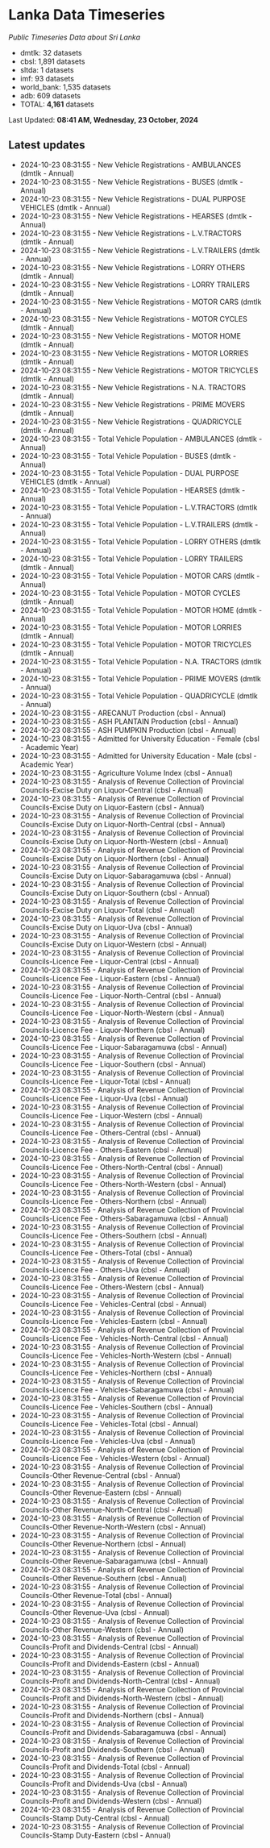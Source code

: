 # Lanka Data Timeseries
*Public Timeseries Data about Sri Lanka*

* dmtlk: 32 datasets
* cbsl: 1,891 datasets
* sltda: 1 datasets
* imf: 93 datasets
* world_bank: 1,535 datasets
* adb: 609 datasets
* TOTAL: **4,161** datasets

Last Updated: **08:41 AM, Wednesday, 23 October, 2024**

## Latest updates

* 2024-10-23 08:31:55 - New Vehicle Registrations - AMBULANCES (dmtlk - Annual)
* 2024-10-23 08:31:55 - New Vehicle Registrations - BUSES (dmtlk - Annual)
* 2024-10-23 08:31:55 - New Vehicle Registrations - DUAL PURPOSE VEHICLES (dmtlk - Annual)
* 2024-10-23 08:31:55 - New Vehicle Registrations - HEARSES (dmtlk - Annual)
* 2024-10-23 08:31:55 - New Vehicle Registrations - L.V.TRACTORS (dmtlk - Annual)
* 2024-10-23 08:31:55 - New Vehicle Registrations - L.V.TRAILERS (dmtlk - Annual)
* 2024-10-23 08:31:55 - New Vehicle Registrations - LORRY OTHERS (dmtlk - Annual)
* 2024-10-23 08:31:55 - New Vehicle Registrations - LORRY TRAILERS (dmtlk - Annual)
* 2024-10-23 08:31:55 - New Vehicle Registrations - MOTOR CARS (dmtlk - Annual)
* 2024-10-23 08:31:55 - New Vehicle Registrations - MOTOR CYCLES (dmtlk - Annual)
* 2024-10-23 08:31:55 - New Vehicle Registrations - MOTOR HOME (dmtlk - Annual)
* 2024-10-23 08:31:55 - New Vehicle Registrations - MOTOR LORRIES (dmtlk - Annual)
* 2024-10-23 08:31:55 - New Vehicle Registrations - MOTOR TRICYCLES (dmtlk - Annual)
* 2024-10-23 08:31:55 - New Vehicle Registrations - N.A. TRACTORS (dmtlk - Annual)
* 2024-10-23 08:31:55 - New Vehicle Registrations - PRIME MOVERS (dmtlk - Annual)
* 2024-10-23 08:31:55 - New Vehicle Registrations - QUADRICYCLE (dmtlk - Annual)
* 2024-10-23 08:31:55 - Total Vehicle Population - AMBULANCES (dmtlk - Annual)
* 2024-10-23 08:31:55 - Total Vehicle Population - BUSES (dmtlk - Annual)
* 2024-10-23 08:31:55 - Total Vehicle Population - DUAL PURPOSE VEHICLES (dmtlk - Annual)
* 2024-10-23 08:31:55 - Total Vehicle Population - HEARSES (dmtlk - Annual)
* 2024-10-23 08:31:55 - Total Vehicle Population - L.V.TRACTORS (dmtlk - Annual)
* 2024-10-23 08:31:55 - Total Vehicle Population - L.V.TRAILERS (dmtlk - Annual)
* 2024-10-23 08:31:55 - Total Vehicle Population - LORRY OTHERS (dmtlk - Annual)
* 2024-10-23 08:31:55 - Total Vehicle Population - LORRY TRAILERS (dmtlk - Annual)
* 2024-10-23 08:31:55 - Total Vehicle Population - MOTOR CARS (dmtlk - Annual)
* 2024-10-23 08:31:55 - Total Vehicle Population - MOTOR CYCLES (dmtlk - Annual)
* 2024-10-23 08:31:55 - Total Vehicle Population - MOTOR HOME (dmtlk - Annual)
* 2024-10-23 08:31:55 - Total Vehicle Population - MOTOR LORRIES (dmtlk - Annual)
* 2024-10-23 08:31:55 - Total Vehicle Population - MOTOR TRICYCLES (dmtlk - Annual)
* 2024-10-23 08:31:55 - Total Vehicle Population - N.A. TRACTORS (dmtlk - Annual)
* 2024-10-23 08:31:55 - Total Vehicle Population - PRIME MOVERS (dmtlk - Annual)
* 2024-10-23 08:31:55 - Total Vehicle Population - QUADRICYCLE (dmtlk - Annual)
* 2024-10-23 08:31:55 - ARECANUT Production (cbsl - Annual)
* 2024-10-23 08:31:55 - ASH PLANTAIN Production (cbsl - Annual)
* 2024-10-23 08:31:55 - ASH PUMPKIN Production (cbsl - Annual)
* 2024-10-23 08:31:55 - Admitted for University Education - Female (cbsl - Academic Year)
* 2024-10-23 08:31:55 - Admitted for University Education - Male (cbsl - Academic Year)
* 2024-10-23 08:31:55 - Agriculture Volume Index (cbsl - Annual)
* 2024-10-23 08:31:55 - Analysis of Revenue Collection of Provincial Councils-Excise Duty on Liquor-Central (cbsl - Annual)
* 2024-10-23 08:31:55 - Analysis of Revenue Collection of Provincial Councils-Excise Duty on Liquor-Eastern (cbsl - Annual)
* 2024-10-23 08:31:55 - Analysis of Revenue Collection of Provincial Councils-Excise Duty on Liquor-North-Central (cbsl - Annual)
* 2024-10-23 08:31:55 - Analysis of Revenue Collection of Provincial Councils-Excise Duty on Liquor-North-Western (cbsl - Annual)
* 2024-10-23 08:31:55 - Analysis of Revenue Collection of Provincial Councils-Excise Duty on Liquor-Northern (cbsl - Annual)
* 2024-10-23 08:31:55 - Analysis of Revenue Collection of Provincial Councils-Excise Duty on Liquor-Sabaragamuwa (cbsl - Annual)
* 2024-10-23 08:31:55 - Analysis of Revenue Collection of Provincial Councils-Excise Duty on Liquor-Southern (cbsl - Annual)
* 2024-10-23 08:31:55 - Analysis of Revenue Collection of Provincial Councils-Excise Duty on Liquor-Total (cbsl - Annual)
* 2024-10-23 08:31:55 - Analysis of Revenue Collection of Provincial Councils-Excise Duty on Liquor-Uva (cbsl - Annual)
* 2024-10-23 08:31:55 - Analysis of Revenue Collection of Provincial Councils-Excise Duty on Liquor-Western (cbsl - Annual)
* 2024-10-23 08:31:55 - Analysis of Revenue Collection of Provincial Councils-Licence Fee - Liquor-Central (cbsl - Annual)
* 2024-10-23 08:31:55 - Analysis of Revenue Collection of Provincial Councils-Licence Fee - Liquor-Eastern (cbsl - Annual)
* 2024-10-23 08:31:55 - Analysis of Revenue Collection of Provincial Councils-Licence Fee - Liquor-North-Central (cbsl - Annual)
* 2024-10-23 08:31:55 - Analysis of Revenue Collection of Provincial Councils-Licence Fee - Liquor-North-Western (cbsl - Annual)
* 2024-10-23 08:31:55 - Analysis of Revenue Collection of Provincial Councils-Licence Fee - Liquor-Northern (cbsl - Annual)
* 2024-10-23 08:31:55 - Analysis of Revenue Collection of Provincial Councils-Licence Fee - Liquor-Sabaragamuwa (cbsl - Annual)
* 2024-10-23 08:31:55 - Analysis of Revenue Collection of Provincial Councils-Licence Fee - Liquor-Southern (cbsl - Annual)
* 2024-10-23 08:31:55 - Analysis of Revenue Collection of Provincial Councils-Licence Fee - Liquor-Total (cbsl - Annual)
* 2024-10-23 08:31:55 - Analysis of Revenue Collection of Provincial Councils-Licence Fee - Liquor-Uva (cbsl - Annual)
* 2024-10-23 08:31:55 - Analysis of Revenue Collection of Provincial Councils-Licence Fee - Liquor-Western (cbsl - Annual)
* 2024-10-23 08:31:55 - Analysis of Revenue Collection of Provincial Councils-Licence Fee - Others-Central (cbsl - Annual)
* 2024-10-23 08:31:55 - Analysis of Revenue Collection of Provincial Councils-Licence Fee - Others-Eastern (cbsl - Annual)
* 2024-10-23 08:31:55 - Analysis of Revenue Collection of Provincial Councils-Licence Fee - Others-North-Central (cbsl - Annual)
* 2024-10-23 08:31:55 - Analysis of Revenue Collection of Provincial Councils-Licence Fee - Others-North-Western (cbsl - Annual)
* 2024-10-23 08:31:55 - Analysis of Revenue Collection of Provincial Councils-Licence Fee - Others-Northern (cbsl - Annual)
* 2024-10-23 08:31:55 - Analysis of Revenue Collection of Provincial Councils-Licence Fee - Others-Sabaragamuwa (cbsl - Annual)
* 2024-10-23 08:31:55 - Analysis of Revenue Collection of Provincial Councils-Licence Fee - Others-Southern (cbsl - Annual)
* 2024-10-23 08:31:55 - Analysis of Revenue Collection of Provincial Councils-Licence Fee - Others-Total (cbsl - Annual)
* 2024-10-23 08:31:55 - Analysis of Revenue Collection of Provincial Councils-Licence Fee - Others-Uva (cbsl - Annual)
* 2024-10-23 08:31:55 - Analysis of Revenue Collection of Provincial Councils-Licence Fee - Others-Western (cbsl - Annual)
* 2024-10-23 08:31:55 - Analysis of Revenue Collection of Provincial Councils-Licence Fee - Vehicles-Central (cbsl - Annual)
* 2024-10-23 08:31:55 - Analysis of Revenue Collection of Provincial Councils-Licence Fee - Vehicles-Eastern (cbsl - Annual)
* 2024-10-23 08:31:55 - Analysis of Revenue Collection of Provincial Councils-Licence Fee - Vehicles-North-Central (cbsl - Annual)
* 2024-10-23 08:31:55 - Analysis of Revenue Collection of Provincial Councils-Licence Fee - Vehicles-North-Western (cbsl - Annual)
* 2024-10-23 08:31:55 - Analysis of Revenue Collection of Provincial Councils-Licence Fee - Vehicles-Northern (cbsl - Annual)
* 2024-10-23 08:31:55 - Analysis of Revenue Collection of Provincial Councils-Licence Fee - Vehicles-Sabaragamuwa (cbsl - Annual)
* 2024-10-23 08:31:55 - Analysis of Revenue Collection of Provincial Councils-Licence Fee - Vehicles-Southern (cbsl - Annual)
* 2024-10-23 08:31:55 - Analysis of Revenue Collection of Provincial Councils-Licence Fee - Vehicles-Total (cbsl - Annual)
* 2024-10-23 08:31:55 - Analysis of Revenue Collection of Provincial Councils-Licence Fee - Vehicles-Uva (cbsl - Annual)
* 2024-10-23 08:31:55 - Analysis of Revenue Collection of Provincial Councils-Licence Fee - Vehicles-Western (cbsl - Annual)
* 2024-10-23 08:31:55 - Analysis of Revenue Collection of Provincial Councils-Other Revenue-Central (cbsl - Annual)
* 2024-10-23 08:31:55 - Analysis of Revenue Collection of Provincial Councils-Other Revenue-Eastern (cbsl - Annual)
* 2024-10-23 08:31:55 - Analysis of Revenue Collection of Provincial Councils-Other Revenue-North-Central (cbsl - Annual)
* 2024-10-23 08:31:55 - Analysis of Revenue Collection of Provincial Councils-Other Revenue-North-Western (cbsl - Annual)
* 2024-10-23 08:31:55 - Analysis of Revenue Collection of Provincial Councils-Other Revenue-Northern (cbsl - Annual)
* 2024-10-23 08:31:55 - Analysis of Revenue Collection of Provincial Councils-Other Revenue-Sabaragamuwa (cbsl - Annual)
* 2024-10-23 08:31:55 - Analysis of Revenue Collection of Provincial Councils-Other Revenue-Southern (cbsl - Annual)
* 2024-10-23 08:31:55 - Analysis of Revenue Collection of Provincial Councils-Other Revenue-Total (cbsl - Annual)
* 2024-10-23 08:31:55 - Analysis of Revenue Collection of Provincial Councils-Other Revenue-Uva (cbsl - Annual)
* 2024-10-23 08:31:55 - Analysis of Revenue Collection of Provincial Councils-Other Revenue-Western (cbsl - Annual)
* 2024-10-23 08:31:55 - Analysis of Revenue Collection of Provincial Councils-Profit and Dividends-Central (cbsl - Annual)
* 2024-10-23 08:31:55 - Analysis of Revenue Collection of Provincial Councils-Profit and Dividends-Eastern (cbsl - Annual)
* 2024-10-23 08:31:55 - Analysis of Revenue Collection of Provincial Councils-Profit and Dividends-North-Central (cbsl - Annual)
* 2024-10-23 08:31:55 - Analysis of Revenue Collection of Provincial Councils-Profit and Dividends-North-Western (cbsl - Annual)
* 2024-10-23 08:31:55 - Analysis of Revenue Collection of Provincial Councils-Profit and Dividends-Northern (cbsl - Annual)
* 2024-10-23 08:31:55 - Analysis of Revenue Collection of Provincial Councils-Profit and Dividends-Sabaragamuwa (cbsl - Annual)
* 2024-10-23 08:31:55 - Analysis of Revenue Collection of Provincial Councils-Profit and Dividends-Southern (cbsl - Annual)
* 2024-10-23 08:31:55 - Analysis of Revenue Collection of Provincial Councils-Profit and Dividends-Total (cbsl - Annual)
* 2024-10-23 08:31:55 - Analysis of Revenue Collection of Provincial Councils-Profit and Dividends-Uva (cbsl - Annual)
* 2024-10-23 08:31:55 - Analysis of Revenue Collection of Provincial Councils-Profit and Dividends-Western (cbsl - Annual)
* 2024-10-23 08:31:55 - Analysis of Revenue Collection of Provincial Councils-Stamp Duty-Central (cbsl - Annual)
* 2024-10-23 08:31:55 - Analysis of Revenue Collection of Provincial Councils-Stamp Duty-Eastern (cbsl - Annual)
